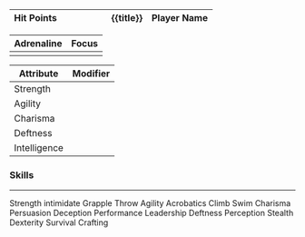 | Hit Points |     |     |     |     |     | {{title}} | Player Name |
| ---------- | :---: | :---: | :---: | :---: | :---: | --------- | ----------- |

| Adrenaline | Focus |
| ---------- | ----- |
|            |       |

| Attribute    | Modifier |
| ------------ | :------: |
| Strength     |          |
| Agility      |          |
| Charisma     |          |
| Deftness     |          |
| Intelligence |          |

### Skills
---
Strength
	intimidate
	Grapple
	Throw
Agility
	Acrobatics
	Climb
	Swim
Charisma
	Persuasion
	Deception
	Performance
	Leadership
Deftness
	Perception
	Stealth
	Dexterity
	Survival
	Crafting